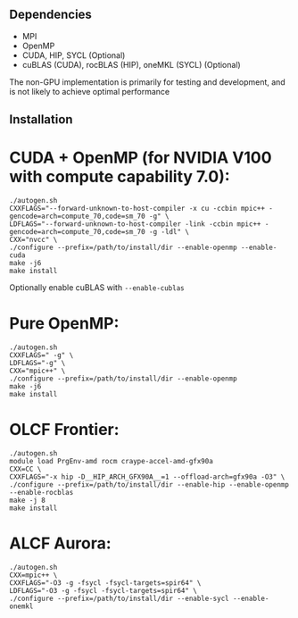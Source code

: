 ## Dependencies

  * MPI
  * OpenMP
  * CUDA, HIP, SYCL (Optional)
  * cuBLAS (CUDA), rocBLAS (HIP), oneMKL (SYCL)  (Optional)

The non-GPU implementation is primarily for testing and development, and is not likely to achieve optimal performance

## Installation

# CUDA + OpenMP (for NVIDIA V100 with compute capability 7.0):   

	./autogen.sh
    CXXFLAGS="--forward-unknown-to-host-compiler -x cu -ccbin mpic++ -gencode=arch=compute_70,code=sm_70 -g" \
    LDFLAGS="--forward-unknown-to-host-compiler -link -ccbin mpic++ -gencode=arch=compute_70,code=sm_70 -g -ldl" \
    CXX="nvcc" \
    ./configure --prefix=/path/to/install/dir --enable-openmp --enable-cuda
    make -j6
    make install

Optionally enable cuBLAS with `--enable-cublas`

# Pure OpenMP:  

	./autogen.sh
    CXXFLAGS=" -g" \
    LDFLAGS="-g" \
    CXX="mpic++" \
    ./configure --prefix=/path/to/install/dir --enable-openmp
    make -j6
    make install

# OLCF Frontier:

	./autogen.sh
	module load PrgEnv-amd rocm craype-accel-amd-gfx90a
    CXX=CC \
    CXXFLAGS="-x hip -D__HIP_ARCH_GFX90A__=1 --offload-arch=gfx90a -O3" \
    ./configure --prefix=/path/to/install/dir --enable-hip --enable-openmp --enable-rocblas
    make -j 8
    make install

# ALCF Aurora:

	./autogen.sh
    CXX=mpic++ \
    CXXFLAGS="-O3 -g -fsycl -fsycl-targets=spir64" \
    LDFLAGS="-O3 -g -fsycl -fsycl-targets=spir64" \
    ./configure --prefix=/path/to/install/dir --enable-sycl --enable-onemkl


